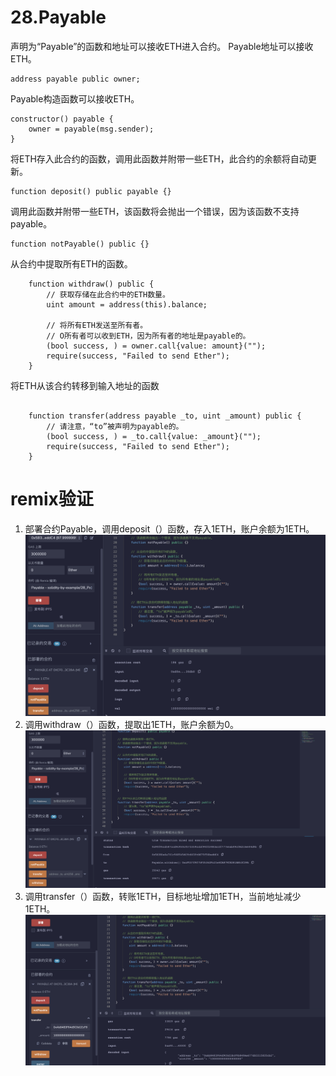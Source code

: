 # 28.Payable
声明为“Payable”的函数和地址可以接收ETH进入合约。
Payable地址可以接收ETH。
```solidity
address payable public owner;
```
Payable构造函数可以接收ETH。
```solidity
constructor() payable {
    owner = payable(msg.sender);
}
```
将ETH存入此合约的函数，调用此函数并附带一些ETH，此合约的余额将自动更新。
```solidity
function deposit() public payable {}
```
调用此函数并附带一些ETH，该函数将会抛出一个错误，因为该函数不支持payable。
```solidity
function notPayable() public {}
```
从合约中提取所有ETH的函数。
```solidity
    function withdraw() public {
        // 获取存储在此合约中的ETH数量。
        uint amount = address(this).balance;

        // 将所有ETH发送至所有者。
        // O所有者可以收到ETH，因为所有者的地址是payable的。
        (bool success, ) = owner.call{value: amount}("");
        require(success, "Failed to send Ether");
    }
```
将ETH从该合约转移到输入地址的函数
```solidity

    function transfer(address payable _to, uint _amount) public {
        // 请注意，“to”被声明为payable的。
        (bool success, ) = _to.call{value: _amount}("");
        require(success, "Failed to send Ether");
    }
```
# remix验证
1. 部署合约Payable，调用deposit（）函数，存入1ETH，账户余额为1ETH。
![28-1.png](./img/28-1.png)
2. 调用withdraw（）函数，提取出1ETH，账户余额为0。
![28-2.png](./img/28-2.png)
3. 调用transfer（）函数，转账1ETH，目标地址增加1ETH，当前地址减少1ETH。
![28-3.png](./img/28-3.png)


